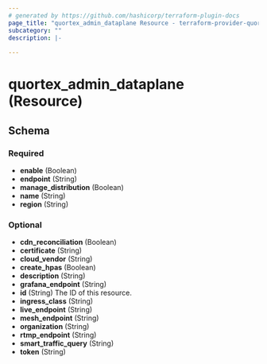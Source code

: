 ```yaml
---
# generated by https://github.com/hashicorp/terraform-plugin-docs
page_title: "quortex_admin_dataplane Resource - terraform-provider-quortex"
subcategory: ""
description: |-
  
---
```


# quortex_admin_dataplane (Resource)





<!-- schema generated by tfplugindocs -->
## Schema

### Required

- **enable** (Boolean)
- **endpoint** (String)
- **manage_distribution** (Boolean)
- **name** (String)
- **region** (String)

### Optional

- **cdn_reconciliation** (Boolean)
- **certificate** (String)
- **cloud_vendor** (String)
- **create_hpas** (Boolean)
- **description** (String)
- **grafana_endpoint** (String)
- **id** (String) The ID of this resource.
- **ingress_class** (String)
- **live_endpoint** (String)
- **mesh_endpoint** (String)
- **organization** (String)
- **rtmp_endpoint** (String)
- **smart_traffic_query** (String)
- **token** (String)


